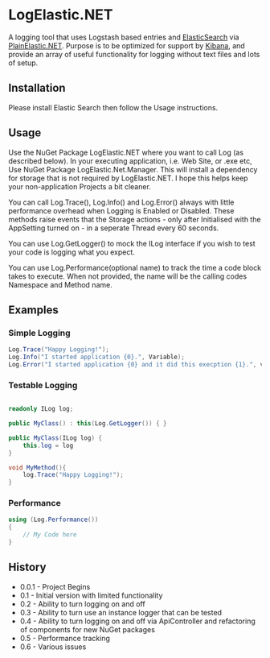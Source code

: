 LogElastic.NET
==============

A logging tool that uses Logstash based entries and [ElasticSearch](http://www.elasticsearch.org/) via [PlainElastic.NET](https://github.com/Yegoroff/PlainElastic.Net). Purpose is to be optimized for support by [Kibana](http://three.kibana.org/), and provide an array of useful functionality for logging without text files and lots of setup.

Installation
-------------------------

Please install Elastic Search then follow the Usage instructions.

Usage
-------------------------

Use the NuGet Package LogElastic.NET where you want to call Log (as described below). In your executing application, i.e. Web Site, or .exe etc, Use NuGet Package LogElastic.Net.Manager. This will install a dependency for storage that is not required by LogElastic.NET. I hope this helps keep your non-application Projects a bit cleaner.

You can call Log.Trace(), Log.Info() and Log.Error() always with little performance overhead when Logging is Enabled or Disabled. These methods raise events that the Storage actions - only after Initialised with the AppSetting turned on - in a seperate Thread every 60 seconds.

You can use Log.GetLogger() to mock the ILog interface if you wish to test your code is logging what you expect.

You can use Log.Performance(optional name) to track the time a code block takes to execute. When not provided, the name will be the calling codes Namespace and Method name.

Examples
-------------------------

### Simple Logging

```c#
Log.Trace("Happy Logging!");
Log.Info("I started application {0}.", Variable);
Log.Error("I started application {0} and it did this execption {1}.", variable, exception.Message);
```

### Testable Logging

```c#

readonly ILog log;

public MyClass() : this(Log.GetLogger()) { }

public MyClass(ILog log) {
	this.log = log
}

void MyMethod(){
	log.Trace("Happy Logging!");
}
```

### Performance

```c#
using (Log.Performance())
{
    // My Code here
}
```
		
History
-------------------------

* 0.0.1 - Project Begins
* 0.1 - Initial version with limited functionality
* 0.2 - Ability to turn logging on and off
* 0.3 - Ability to turn use an instance logger that can be tested
* 0.4 - Ability to turn logging on and off via ApiController and refactoring of components for new NuGet packages
* 0.5 - Performance tracking
* 0.6 - Various issues